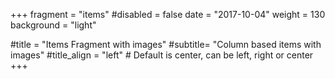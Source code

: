 +++
fragment = "items"
#disabled = false
date = "2017-10-04"
weight = 130
background = "light"

#title = "Items Fragment with images"
#subtitle= "Column based items with images"
#title_align = "left" # Default is center, can be left, right or center
+++
